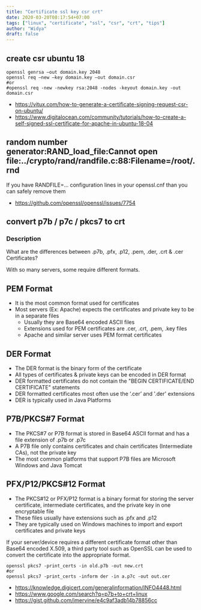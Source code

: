 ```yaml
---
title: "Certificate ssl key csr crt"
date: 2020-03-20T08:17:54+07:00
tags: ["linux", "certificate", "ssl", "csr", "crt", "tips"]
author: "Widya"
draft: false
---
```


## create csr ubuntu 18
```
openssl genrsa –out domain.key 2048
openssl req –new –key domain.key –out domain.csr
#or
#openssl req -new -newkey rsa:2048 -nodes -keyout domain.key -out domain.csr
```

* https://vitux.com/how-to-generate-a-certificate-signing-request-csr-on-ubuntu/
* https://www.digitalocean.com/community/tutorials/how-to-create-a-self-signed-ssl-certificate-for-apache-in-ubuntu-18-04

## random number generator:RAND_load_file:Cannot open file:../crypto/rand/randfile.c:88:Filename=/root/.rnd

If you have RANDFILE=... configuration lines in your openssl.cnf than you can safely remove them

* https://github.com/openssl/openssl/issues/7754

## convert p7b / p7c / pkcs7 to crt

### Description
What are the differences between .p7b, .pfx, .p12, .pem, .der, .crt & .cer Certificates?

With so many servers, some require different formats.

## PEM Format
* It is the most common format used for certificates
* Most servers (Ex: Apache) expects the certificates and private key to be in a separate files
  * Usually they are Base64 encoded ASCII files
  * Extensions used for PEM certificates are .cer, .crt, .pem, .key files
  * Apache and similar server uses PEM format certificates
 
## DER Format
* The DER format is the binary form of the certificate
* All types of certificates & private keys can be encoded in DER format
* DER formatted certificates do not contain the "BEGIN CERTIFICATE/END CERTIFICATE" statements
* DER formatted certificates most often use the ‘.cer’ and '.der' extensions
* DER is typically used in Java Platforms
 
## P7B/PKCS#7 Format

* The PKCS#7 or P7B format is stored in Base64 ASCII format and has a file extension of .p7b or .p7c
* A P7B file only contains certificates and chain certificates (Intermediate CAs), not the private key
* The most common platforms that support P7B files are Microsoft Windows and Java Tomcat

## PFX/P12/PKCS#12 Format

* The PKCS#12 or PFX/P12 format is a binary format for storing the server certificate, intermediate certificates, and the private key in one encryptable file
* These files usually have extensions such as .pfx and .p12
* They are typically used on Windows machines to import and export certificates and private keys

If your server/device requires a different certificate format other than Base64 encoded X.509, a third party tool such as OpenSSL can be used to convert the certificate into the appropriate format.

```
openssl pkcs7 -print_certs -in old.p7b -out new.crt
#or
openssl pkcs7 -print_certs -inform der -in a.p7c -out out.cer
```

* https://knowledge.digicert.com/generalinformation/INFO4448.html
* https://www.google.com/search?q=p7b+to+crt+linux
* https://gist.github.com/jmervine/e4c9af3adb14b78856cc
